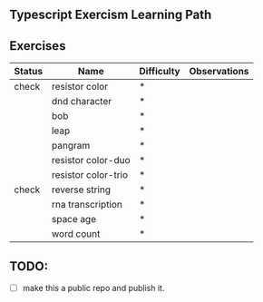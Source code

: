 ## Typescript Exercism Learning Path


## Exercises
| Status | Name  | Difficulty | Observations |
|--------|----------------|-----------|---|
| check  | resistor color | * | | 
|        | dnd character  | * |    |     
|        | bob            | * | |
|        | leap | * | |
|        | pangram | * | |
|        | resistor color-duo | * | |
|        | resistor color-trio | * | |
| check  | reverse string | * | |
|        | rna transcription | * | |
|        | space age | * | |
|        | word count | * | |

## TODO:
- [ ] make this a public repo and publish it.
